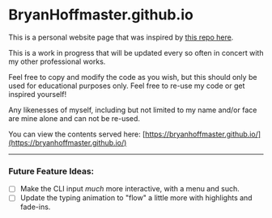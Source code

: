 # BryanHoffmaster.github.io

This is a personal website page that was inspired by [this repo here](https://github.com/CodeNerve/CodeNerve.github.io). 

This is a work in progress that will be updated every so often in concert with my other professional works.

Feel free to copy and modify the code as you wish, but this should only be used for educational purposes only. Feel free to re-use my code or get inspired yourself!

Any likenesses of myself, including but not limited to my name and/or face are mine alone and can not be re-used.

You can view the contents served here: [https://bryanhoffmaster.github.io/](https://bryanhoffmaster.github.io/)

---

### Future Feature Ideas:
* [ ]  Make the CLI input _much_ more interactive, with a menu and such.
* [ ]  Update the typing animation to "flow" a little more with highlights and fade-ins.